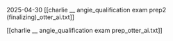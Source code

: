 2025-04-30
[[charlie __ angie_qualification exam prep2 (finalizing)_otter_ai.txt]] 

[[charlie __ angie_qualification exam prep_otter_ai.txt]]


